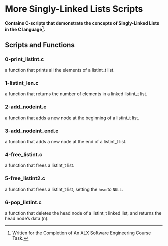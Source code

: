 # More Singly-Linked Lists Scripts 

#### Contains C-scripts that demonstrate the concepts of Singly-Linked Lists in the C language[^1].

## Scripts and Functions

### 0-print_listint.c
a function that prints all the elements of a listint_t list.

### 1-listint_len.c
 a function that returns the number of elements in a linked listint_t list.

### 2-add_nodeint.c
a function that adds a new node at the beginning of a listint_t list.

### 3-add_nodeint_end.c
a function that adds a new node at the end of a listint_t list.

### 4-free_listint.c
a function that frees a listint_t list.

### 5-free_listint2.c
 a function that frees a listint_t list, setting the ``head``to ``NULL``.

### 6-pop_listint.c
 a function that deletes the head node of a listint_t linked list, and returns the head node’s data (n).

[^1]: Written for the Completion of An ALX Software Engineering Course Task.
